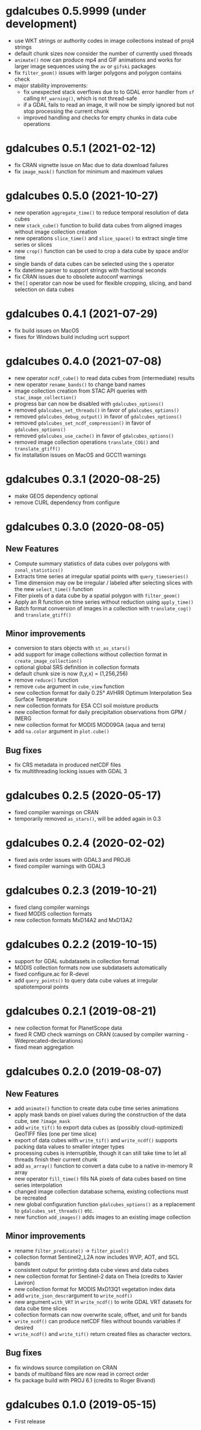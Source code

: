 # gdalcubes 0.5.9999 (under development)

* use WKT strings or authority codes in image collections instead of proj4 strings
* default chunk sizes now consider the number of currently used threads 
* `animate()` now can produce mp4 and GIF animations and works for larger image sequences using the `av` or `gifski` packages
* fix `filter_geom()` issues with larger polygons and polygon contains check 
* major stability improvements:
  * fix unexpected stack overflows due to to GDAL error handler from `sf` calling `Rf_warning()`, which is not thread-safe
  * if a GDAL fails to read an image, it will now be simply ignored but not stop processing the current chunk
  * improved handling and checks for empty chunks in data cube operations 

# gdalcubes 0.5.1 (2021-02-12)

* fix CRAN vignette issue on Mac due to data download failures
* fix `image_mask()` function for minimum and maximum values 

# gdalcubes 0.5.0 (2021-10-27)

* new operation `aggregate_time()` to reduce temporal resolution of data cubes
* new `stack_cube()` function to build data cubes from aligned images without image collection creation
* new operations `slice_time()` and `slice_space()` to extract single time series or slices
* new `crop()` function can be used to crop a data cube by space and/or time
* single bands of data cubes can be selected using the `$` operator
* fix datetime parser to support strings with fractional seconds
* fix CRAN issues due to obsolete autoconf warnings
* the`[]` operator can now be used for flexible cropping, slicing, and band selection on data cubes


# gdalcubes 0.4.1 (2021-07-29)

* fix build issues on MacOS
* fixes for Windows build including ucrt support


# gdalcubes 0.4.0 (2021-07-08)

* new operator `ncdf_cube()` to read data cubes from (intermediate) results
* new operator `rename_bands()` to change band names
* image collection creation from STAC API queries with `stac_image_collection()`
* progress bar can now be disabled with `gdalcubes_options()`
* removed `gdalcubes_set_threads()` in favor of `gdalcubes_options()` 
* removed `gdalcubes_debug_output()` in favor of `gdalcubes_options()` 
* removed `gdalcubes_set_ncdf_compression()` in favor of `gdalcubes_options()` 
* removed `gdalcubes_use_cache()` in favor of `gdalcubes_options()` 
* removed image collection operations `translate_COG()` and `translate_gtiff()`
* fix installation issues on MacOS and GCC11 warnings


# gdalcubes 0.3.1 (2020-08-25)

* make GEOS dependency optional
* remove CURL dependency from configure


# gdalcubes 0.3.0 (2020-08-05)

## New Features

* Compute summary statistics of data cubes over polygons with `zonal_statistics()` 
* Extracts time series at irregular spatial points with `query_timeseries()` 
* Time dimension may ow be irregular / labeled after selecting slices with the new `select_time()` function
* Filter pixels of a data cube by a spatial polygon with `filter_geom()`
* Apply an R function on time series without reduction using `apply_time()`
* Batch format conversion of images in a collection with `translate_cog()` and `translate_gtiff()`

## Minor improvements

* conversion to stars objects with `st_as_stars()`
* add support for image collections without collection format in `create_image_collection()`
* optional global SRS definition in collection formats
* default chunk size is now (t,y,x) = (1,256,256)
* remove `reduce()` function
* remove `cube` argument in `cube_view` function
* new collection format for daily 0.25° AVHRR Optimum Interpolation Sea Surface Temperature
* new collection formats for ESA CCI soil moisture products
* new collection format for daily precipitation observations from GPM / IMERG
* new collection format for MODIS MOD09GA (aqua and terra)
* add `na.color` argument in `plot.cube()`

## Bug fixes

* fix CRS metadata in produced netCDF files  
* fix multithreading locking issues with GDAL 3




# gdalcubes 0.2.5 (2020-05-17)

* fixed compiler warnings on CRAN
* temporarily removed `as_stars()`, will be added again in 0.3



# gdalcubes 0.2.4 (2020-02-02)

* fixed axis order issues with GDAL3 and PROJ6
* fixed compiler warnings with GDAL3



# gdalcubes 0.2.3 (2019-10-21)

* fixed clang compiler warnings 
* fixed MODIS collection formats
* new collection formats MxD14A2 and MxD13A2


# gdalcubes 0.2.2 (2019-10-15)

* support for GDAL subdatasets in collection format
* MODIS collection formats now use subdatasets automatically
* fixed configure.ac for R-devel
* add `query_points()` to query data cube values at irregular spatiotemporal points


# gdalcubes 0.2.1 (2019-08-21)

* new collection format for PlanetScope data
* fixed R CMD check warnings on CRAN (caused by compiler warning -Wdeprecated-declarations)
* fixed mean aggregation


# gdalcubes 0.2.0 (2019-08-07)

## New Features
* add `animate()` function to create data cube time series animations
* apply mask bands on pixel values during the construction of the data cube, see `?image_mask`
* add `write_tif()` to export data cubes as (possibly cloud-optimized) GeoTIFF files (one per time slice)
* export of data cubes with `write_tif()` and `write_ncdf()` supports packing data values to smaller integer types  
* processing cubes is interruptible, though it can still take time to let all threads finish their current chunk
* add `as_array()` function to convert a data cube to a native in-memory R array
* new operator `fill_time()` fills NA pixels of data cubes based on time series interpolation
* changed image collection database schema, existing collections must be recreated
* new global configuration function `gdalcubes_options()` as a replacement to `gdalcubes_set_threads()` etc.
* new function `add_images()` adds images to an existing image collection

## Minor improvements
* rename `filter_predicate()` -> `filter_pixel()`
* collection format Sentinel2_L2A now includes WVP, AOT, and SCL bands 
* consistent output for printing data cube views and data cubes
* new collection format for Sentinel-2 data on Theia (credits to Xavier Laviron)
* new collection format for MODIS MxD13Q1 vegetation index data
* add `write_json_descr`argument to `write_ncdf()`
* new argument `with_VRT` in `write_ncdf()` to write GDAL VRT datasets for data cube time slices
* collection formats can now overwrite scale, offset, and unit for bands
* `write_ncdf()` can produce netCDF files without bounds variables if desired
* `write_ncdf()` and `write_tif()` return created files as character vectors.

## Bug fixes
* fix windows source compilation on CRAN
* bands of multiband files are now read in correct order
* fix package build with PROJ 6.1 (credits to Roger Bivand)




# gdalcubes 0.1.0 (2019-05-15)

* First release